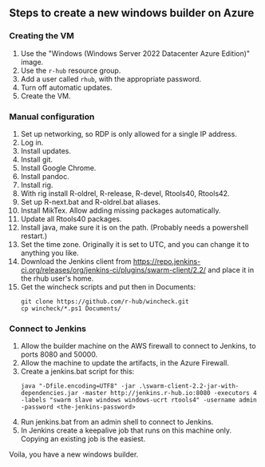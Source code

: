 
## Steps to create a new windows builder on Azure

### Creating the VM

1. Use the "Windows (Windows Server 2022 Datacenter Azure Edition)" image.
2. Use the `r-hub` resource group.
3. Add a user called `rhub`, with the appropriate password.
4. Turn off automatic updates.
4. Create the VM.

### Manual configuration

1. Set up networking, so RDP is only allowed for a single IP address.
1. Log in.
1. Install updates.
1. Install git.
1. Install Google Chrome.
1. Install pandoc.
1. Install rig.
1. With rig install R-oldrel, R-release, R-devel, Rtools40, Rtools42.
1. Set up R-next.bat and R-oldrel.bat aliases.
1. Install MikTex. Allow adding missing packages automatically.
1. Update all Rtools40 packages.
1. Install java, make sure it is on the path. (Probably needs a powershell
   restart.)
1. Set the time zone. Originally it is set to UTC, and you can change it
   to anything you like.
1. Download the Jenkins client from
   https://repo.jenkins-ci.org/releases/org/jenkins-ci/plugins/swarm-client/2.2/ and place it in the rhub user's home.
1. Get the wincheck scripts and put then in Documents:
   ```
   git clone https://github.com/r-hub/wincheck.git
   cp wincheck/*.ps1 Documents/
   ```

### Connect to Jenkins

1. Allow the builder machine on the AWS firewall to connect to
   Jenkins, to ports 8080 and 50000.
1. Allow the machine to update the artifacts, in the Azure Firewall.
1. Create a jenkins.bat script for this:
   ```
   java "-Dfile.encoding=UTF8" -jar .\swarm-client-2.2-jar-with-dependencies.jar -master http://jenkins.r-hub.io:8080 -executors 4 -labels "swarm slave windows windows-ucrt rtools4" -username admin -password <the-jenkins-password>
   ```
1. Run jenkins.bat from an admin shell to connect to Jenkins.
1. In Jenkins create a keepalive job that runs on this machine only. Copying an existing job
   is the easiest.

Voila, you have a new windows builder.
